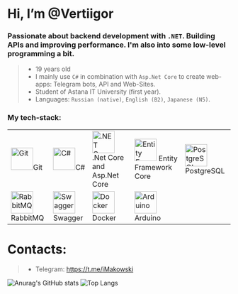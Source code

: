 #  Hi, I’m @Vertiigor
### Passionate about backend development with `.NET`. Building APIs and improving performance. I'm also into some low-level programming a bit.
> - 19 years old
> - I mainly use `C#`  in combination with `Asp.Net Core` to create web-apps: Telegram bots, API and Web-Sites.
> - Student of Astana IT University (first year).
> - Languages: `Russian (native)`, `English (B2)`, `Japanese (N5)`.

### My tech-stack:
  <table>
	<tr>
		<td><a><img width="50" src="https://raw.githubusercontent.com/marwin1991/profile-technology-icons/refs/heads/main/icons/git.png" alt="Git" title="Git"/>Git</a></td>
		<td><a><img width="50" src="https://raw.githubusercontent.com/marwin1991/profile-technology-icons/refs/heads/main/icons/c%23.png" alt="C#" title="C#"/>C#</a></td>
		<td><a><img width="50" src="https://github.com/dotnet/brand/blob/main/logo/dotnet-logo.jpg?raw=true" title=".NET Core"/> .Net Core and Asp.Net Core</a></td>
  		<td><a><img width="50" src="https://github.com/ErikEJ/EntityFramework/blob/main/logo/ef-logo.png?raw=true" title="Entity Framework Core"/> Entity Framework Core</a></td>
		<td><a><img width="50" src="https://raw.githubusercontent.com/marwin1991/profile-technology-icons/refs/heads/main/icons/postgresql.png" alt="PostgreSQL" title="PostgreSQL"/>PostgreSQL</a></td>
    	</tr>
	<tr>
		<td><a><img width="50" src="https://th.bing.com/th/id/OIP.7LZmtWK77TNI5I_Nm--_mQHaEK?rs=1&pid=ImgDetMain" alt="RabbitMQ" title="RabbitMQ"/>RabbitMQ</a></td>
		<td><a><img width="50" src="https://raw.githubusercontent.com/marwin1991/profile-technology-icons/refs/heads/main/icons/swagger.png" alt="Swagger" title="Swagger"/>Swagger</a></td>
		<td><a><img width="50" src="https://raw.githubusercontent.com/marwin1991/profile-technology-icons/refs/heads/main/icons/docker.png" alt="Docker" title="Docker"/>Docker</a></td>
		<td><a><img width="50" src="https://raw.githubusercontent.com/marwin1991/profile-technology-icons/refs/heads/main/icons/arduino.png" alt="Arduino" title="Arduino"/>Arduino</a></td>
	</tr>
  </table>

#  Contacts:
> - Telegram: https://t.me/iMakowski

![Anurag's GitHub stats](https://github-readme-stats.vercel.app/api?username=Vertiigor&show_icons=true&theme=tokyonight)
![Top Langs](https://github-readme-stats.vercel.app/api/top-langs/?username=Vertiigor&layout=compact&theme=tokyonight)

<!---
Vertiigor/Vertiigor is a ✨ special ✨ repository because its `README.md` (this file) appears on your GitHub profile.
You can click the Preview link to take a look at your changes.
--->
